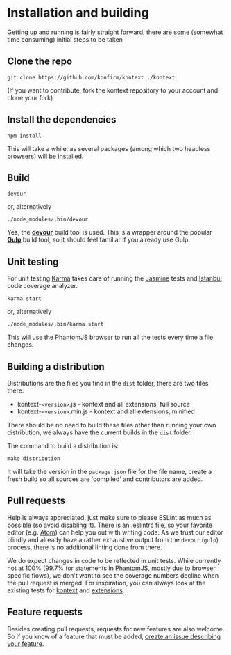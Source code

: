 # Installation and building
Getting up and running is fairly straight forward, there are some (somewhat time consuming) initial steps to be taken

## Clone the repo
```
git clone https://github.com/konfirm/kontext ./kontext
```

(If you want to contribute, fork the kontext repository to your account and clone your fork)


## Install the dependencies
```
npm install
```

This will take a while, as several packages (among which two headless browsers) will be installed.


## Build
```
devour
```

or, alternatively

```
./node_modules/.bin/devour
```

Yes, the [**devour**](https://github.com/konfirm/devour-gulp) build tool is used. This is a wrapper around the popular [**Gulp**](http://gulpjs.com) build tool, so it should feel familiar if you already use Gulp.


## Unit testing
For unit testing [Karma](http://karma-runner.github.io) takes care of running the [Jasmine](http://jasmine.github.io) tests and [Istanbul](https://github.com/gotwarlost/istanbul) code coverage analyzer.

```
karma start
```

or, alternatively

```
./node_modules/.bin/karma start
```

This will use the [PhantomJS](http://phantomjs.org) browser to run all the tests every time a file changes.


## Building a distribution
Distributions are the files you find in the `dist` folder, there are two files there:
- kontext-`<version>`.js - kontext and all extensions, full source
- kontext-`<version>`.min.js - kontext and all extensions, minified

There should be no need to build these files other than running your own distribution, we always have the current builds in the `dist` folder.

The command to build a distribution is:

```
make distribution
```

It will take the version in the `package.json` file for the file name, create a fresh build so all sources are 'compiled' and contributors are added.


## Pull requests
Help is always appreciated, just make sure to please ESLint as much as possible (so avoid disabling it). There is an .eslintrc file, so your favorite editor (e.g. [Atom](https://atom.io)) can help you out with writing code.
As we trust our editor blindly and already have a rather exhaustive output from the `devour` (`gulp`) process, there is no additional linting done from there.

We do expect changes in code to be reflected in unit tests. While currently not at 100% (99.7% for statements in PhantomJS, mostly due to browser specific flows), we don't want to see the coverage numbers decline when the pull request is merged.
For inspiration, you can always look at the existing tests for [kontext](../test/kontext) and [extensions](../test/kontext/extension).


## Feature requests
Besides creating pull requests, requests for new features are also welcome.
So if you know of a feature that must be added, [create an issue describing your feature](https://kon.fm/kontext/request-extension).
